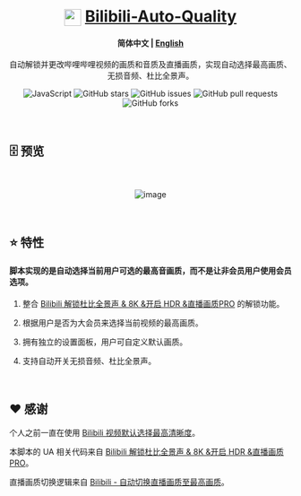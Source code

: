 <div align="center">

# <img src="https://www.bilibili.com/favicon.ico" width="30" height="30" style="vertical-align: text-bottom;"> [Bilibili-Auto-Quality](https://github.com/AHCorn/Bilibili-Auto-Quality/raw/main/Bilibili-Auto-Quality.user.js)

#### **简体中文** | [English](https://github.com/AHCorn/Bilibili-Auto-Quality/blob/main/README_EN.md)

自动解锁并更改哔哩哔哩视频的画质和音质及直播画质，实现自动选择最高画质、无损音频、杜比全景声。

![JavaScript](https://img.shields.io/badge/javascript-%23323330.svg?style=for-the-badge&logo=javascript&logoColor=%23F7DF1E)
![GitHub stars](https://img.shields.io/github/stars/AHCorn/Bilibili-Auto-Quality?style=for-the-badge)
![GitHub issues](https://img.shields.io/github/issues/AHCorn/Bilibili-Auto-Quality?style=for-the-badge)
![GitHub pull requests](https://img.shields.io/github/issues-pr/AHCorn/Bilibili-Auto-Quality?style=for-the-badge)
![GitHub forks](https://img.shields.io/github/forks/AHCorn/Bilibili-Auto-Quality?style=for-the-badge)

</div>

<br>

## 🗄 预览

<br>
  
<div align="center">

![image](https://github.com/user-attachments/assets/54300c77-3c21-47bf-8483-680f4f9462b5)

</div>

<br>

## ⭐ 特性

#### 脚本实现的是自动选择当前用户可选的最高音画质，而不是让非会员用户使用会员选项。

1. 整合 [Bilibili 解锁杜比全景声 & 8K &开启 HDR &直播画质PRO](https://greasyfork.org/zh-TW/scripts/441403) 的解锁功能。

2. 根据用户是否为大会员来选择当前视频的最高画质。
   
3. 拥有独立的设置面板，用户可自定义默认画质。
   
4. 支持自动开关无损音频、杜比全景声。

<br>

## ❤ 感谢

个人之前一直在使用 [Bilibili 视频默认选择最高清晰度](https://greasyfork.org/zh-CN/scripts/374770-bilibili-%E8%A7%86%E9%A2%91%E9%BB%98%E8%AE%A4%E9%80%89%E6%8B%A9%E6%9C%80%E9%AB%98%E6%B8%85%E6%99%B0%E5%BA%A6)。

本脚本的 UA 相关代码来自 [Bilibili 解锁杜比全景声 & 8K &开启 HDR &直播画质PRO](https://greasyfork.org/zh-TW/scripts/441403)。

直播画质切换逻辑来自 [Bilibili - 自动切换直播画质至最高画质](https://greasyfork.org/zh-CN/scripts/467427-bilibili-%E8%87%AA%E5%8A%A8%E5%88%87%E6%8D%A2%E7%9B%B4%E6%92%AD%E7%94%BB%E8%B4%A8%E8%87%B3%E6%9C%80%E9%AB%98%E7%94%BB%E8%B4%A8/code)。
